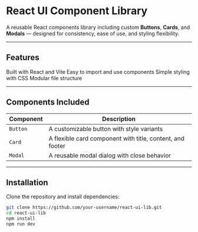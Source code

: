 # React UI Component Library

A reusable React components library including custom **Buttons**, **Cards**, and **Modals** — designed for consistency, ease of use, and styling flexibility.

---

##  Features

 Built with React and Vite
 Easy to import and use components
 Simple styling with CSS
 Modular file structure

---

## Components Included

| Component | Description |
|-----------|-------------|
| `Button`  | A customizable button with style variants |
| `Card`    | A flexible card component with title, content, and footer |
| `Modal`   | A reusable modal dialog with close behavior |

---

##  Installation

Clone the repository and install dependencies:

```bash
git clone https://github.com/your-username/react-ui-lib.git
cd react-ui-lib
npm install
npm run dev
